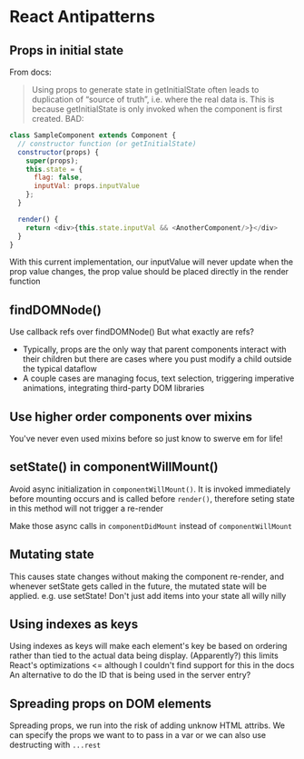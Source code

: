 # React Antipatterns
## Props in initial state
From docs:
>Using props to generate state in getInitialState often leads to duplication of “source of truth”, i.e. where the real data is. This is because getInitialState is only invoked when the component is first created.
BAD:
```javascript
class SampleComponent extends Component {
  // constructor function (or getInitialState)
  constructor(props) {
    super(props);
    this.state = {
      flag: false,
      inputVal: props.inputValue
    };
  }

  render() {
    return <div>{this.state.inputVal && <AnotherComponent/>}</div>
  }
}
```
With this current implementation, our inputValue will never update when the prop value changes, the prop value should be placed directly in the render function

## findDOMNode()
Use callback refs over findDOMNode()
But what exactly are refs?
- Typically, props are the only way that parent components interact with their children but there are cases where you pust modify a child outside the typical dataflow
- A couple cases are managing focus, text selection, triggering imperative animations, integrating third-party DOM libraries

## Use higher order components over mixins
You've never even used mixins before so just know to swerve em for life!

## setState() in componentWillMount()
Avoid async initialization in `componentWillMount()`. It is invoked immediately before mounting occurs and is called before `render()`, therefore seting state in this method will not trigger a re-render

Make those async calls in `componentDidMount` instead of `componentWillMount`

## Mutating state
This causes state changes without making the component re-render, and whenever setState gets called in the future, the mutated state will be applied.
e.g. use setState! Don't just add items into your state all willy nilly

## Using indexes as keys
Using indexes as keys will make each element's key be based on ordering rather than tied to the actual data being display. (Apparently?) this limits React's optimizations <= although I couldn't find support for this in the docs
An alternative to do the ID that is being used in the server entry? 

## Spreading props on DOM elements
Spreading props, we run into the risk of adding unknow HTML attribs. 
We can specify the props we want to to pass in a var or we can also use destructing with `...rest`
